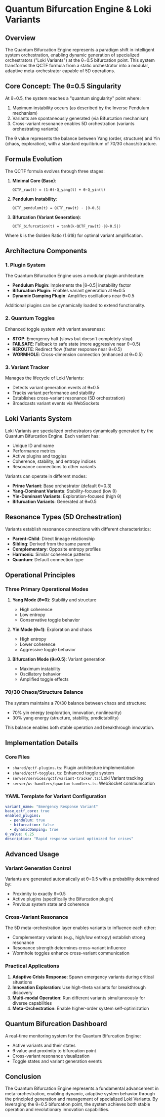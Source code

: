 # Quantum Bifurcation Engine & Loki Variants

## Overview

The Quantum Bifurcation Engine represents a paradigm shift in intelligent system orchestration, enabling dynamic generation of specialized orchestrators ("Loki Variants") at the θ=0.5 bifurcation point. This system transforms the QCTF formula from a static orchestrator into a modular, adaptive meta-orchestrator capable of 5D operations.

## Core Concept: The θ=0.5 Singularity

At θ=0.5, the system reaches a "quantum singularity" point where:

1. Maximum instability occurs (as described by the Inverse Pendulum mechanism)
2. Variants are spontaneously generated (via Bifurcation mechanism)
3. Cross-variant resonance enables 5D orchestration (variants orchestrating variants)

The θ value represents the balance between Yang (order, structure) and Yin (chaos, exploration), with a standard equilibrium of 70/30 chaos/structure.

## Formula Evolution

The QCTF formula evolves through three stages:

1. **Minimal Core (Base)**: 
   ```
   QCTF_raw(t) = (1-θ)·Q_yang(t) + θ·Q_yin(t)
   ```

2. **Pendulum Instability**:
   ```
   QCTF_pendulum(t) = QCTF_raw(t) · |θ-0.5|
   ```
   
3. **Bifurcation (Variant Generation)**:
   ```
   QCTF_bifurcation(t) = tanh(k·QCTF_raw(t)·|θ-0.5|)
   ```

Where k is the Golden Ratio (1.618) for optimal variant amplification.

## Architecture Components

### 1. Plugin System

The Quantum Bifurcation Engine uses a modular plugin architecture:

- **Pendulum Plugin**: Implements the |θ-0.5| instability factor
- **Bifurcation Plugin**: Enables variant generation at θ=0.5
- **Dynamic Damping Plugin**: Amplifies oscillations near θ=0.5

Additional plugins can be dynamically loaded to extend functionality.

### 2. Quantum Toggles

Enhanced toggle system with variant awareness:

- **STOP**: Emergency halt (slows but doesn't completely stop)
- **FAILSAFE**: Fallback to safe state (more aggressive near θ=0.5)
- **REROUTE**: Redirect flow (faster response near θ=0.5)
- **WORMHOLE**: Cross-dimension connection (enhanced at θ=0.5)

### 3. Variant Tracker

Manages the lifecycle of Loki Variants:

- Detects variant generation events at θ=0.5
- Tracks variant performance and stability
- Establishes cross-variant resonance (5D orchestration)
- Broadcasts variant events via WebSockets

## Loki Variants System

Loki Variants are specialized orchestrators dynamically generated by the Quantum Bifurcation Engine. Each variant has:

- Unique ID and name
- Performance metrics
- Active plugins and toggles
- Coherence, stability, and entropy indices
- Resonance connections to other variants

Variants can operate in different modes:

- **Prime Variant**: Base orchestrator (default θ=0.3)
- **Yang-Dominant Variants**: Stability-focused (low θ)
- **Yin-Dominant Variants**: Exploration-focused (high θ)
- **Bifurcation Variants**: Generated at θ≈0.5

## Resonance Types (5D Orchestration)

Variants establish resonance connections with different characteristics:

- **Parent-Child**: Direct lineage relationship
- **Sibling**: Derived from the same parent
- **Complementary**: Opposite entropy profiles
- **Harmonic**: Similar coherence patterns
- **Quantum**: Default connection type

## Operational Principles

### Three Primary Operational Modes

1. **Yang Mode (θ≈0)**: Stability and structure
   - High coherence
   - Low entropy
   - Conservative toggle behavior
   
2. **Yin Mode (θ≈1)**: Exploration and chaos
   - High entropy
   - Lower coherence
   - Aggressive toggle behavior
   
3. **Bifurcation Mode (θ≈0.5)**: Variant generation
   - Maximum instability
   - Oscillatory behavior
   - Amplified toggle effects

### 70/30 Chaos/Structure Balance

The system maintains a 70/30 balance between chaos and structure:

- 70% yin energy (exploration, innovation, nonlinearity)
- 30% yang energy (structure, stability, predictability)

This balance enables both stable operation and breakthrough innovation.

## Implementation Details

### Core Files

- `shared/qctf-plugins.ts`: Plugin architecture implementation
- `shared/qctf-toggles.ts`: Enhanced toggle system
- `server/services/qctf/variant-tracker.ts`: Loki Variant tracking
- `server/ws-handlers/quantum-handlers.ts`: WebSocket communication

### YAML Template for Variant Configuration

```yaml
variant_name: "Emergency Response Variant"
base_qctf_core: true
enabled_plugins:
  - pendulum: true
  - bifurcation: false
  - dynamicDamping: true
θ_value: 0.25
description: "Rapid response variant optimized for crises"
```

## Advanced Usage

### Variant Generation Control

Variants are generated automatically at θ=0.5 with a probability determined by:

- Proximity to exactly θ=0.5
- Active plugins (specifically the Bifurcation plugin)
- Previous system state and coherence

### Cross-Variant Resonance

The 5D meta-orchestration layer enables variants to influence each other:

- Complementary variants (e.g., high/low entropy) establish strong resonance
- Resonance strength determines cross-variant influence
- Wormhole toggles enhance cross-variant communication

### Practical Applications

1. **Adaptive Crisis Response**: Spawn emergency variants during critical situations
2. **Innovation Exploration**: Use high-theta variants for breakthrough discovery
3. **Multi-modal Operation**: Run different variants simultaneously for diverse capabilities
4. **Meta-Orchestration**: Enable higher-order system self-optimization

## Quantum Bifurcation Dashboard

A real-time monitoring system for the Quantum Bifurcation Engine:

- Active variants and their states
- θ value and proximity to bifurcation point
- Cross-variant resonance visualization
- Toggle states and variant generation events

## Conclusion

The Quantum Bifurcation Engine represents a fundamental advancement in meta-orchestration, enabling dynamic, adaptive system behavior through the principled generation and management of specialized Loki Variants. By leveraging the θ=0.5 bifurcation point, the system achieves both stable operation and revolutionary innovation capabilities.